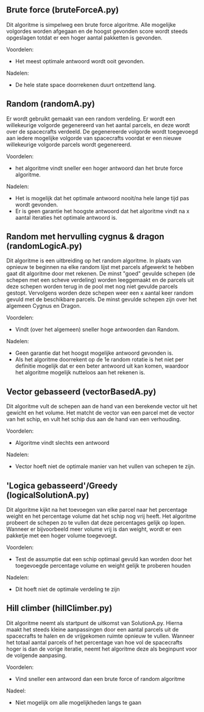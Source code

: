 ## Brute force (bruteForceA.py)

Dit algoritme is simpelweg een brute force algoritme. Alle mogelijke volgordes worden afgegaan en de hoogst gevonden score wordt steeds opgeslagen totdat er een hoger aantal pakketten is gevonden.

Voordelen:
* Het meest optimale antwoord wordt ooit gevonden.

Nadelen:
* De hele state space doorrekenen duurt ontzettend lang.

## Random (randomA.py)

Er wordt gebruikt gemaakt van een random verdeling. Er wordt een willekeurige volgorde gegenereerd van het aantal parcels, en deze wordt over de spacecrafts verdeeld. De gegenereerde volgorde wordt toegevoegd aan iedere mogelijke volgorde van spacecrafts voordat er een nieuwe willekeurige volgorde parcels wordt gegenereerd. 

Voordelen:
* het algoritme vindt sneller een hoger antwoord dan het brute force algoritme.

Nadelen:
* Het is mogelijk dat het optimale antwoord nooit/na hele lange tijd pas wordt gevonden.
* Er is geen garantie het hoogste antwoord dat het algoritme vindt na x aantal iteraties het optimale antwoord is. 


## Random met hervulling cygnus & dragon (randomLogicA.py)

Dit algoritme is een uitbreiding op het random algoritme. In plaats van opnieuw te beginnen na elke random lijst met parcels afgewerkt te hebben gaat dit algoritme door met rekenen. De  minst "goed" gevulde schepen (de schepen met een scheve verdeling) worden leeggemaakt en de parcels uit deze schepen worden terug in de pool met nog niet gevulde parcels gestopt. Vervolgens worden deze schepen weer een x aantal keer random gevuld met de beschikbare parcels. De minst gevulde schepen zijn over het algemeen Cygnus en Dragon. 

Voordelen:
* Vindt (over het algemeen) sneller hoge antwoorden dan Random.

Nadelen:
* Geen garantie dat het hoogst mogelijke antwoord gevonden is.
* Als het algoritme doorrekent op de 1e random rotatie is het niet per definitie mogelijk dat er een beter antwoord uit kan komen, waardoor het algoritme mogelijk nutteloos aan het rekenen is.

## Vector gebasseerd (vectorBasedA.py)

Dit algoritme vult de schepen aan de hand van een berekende vector uit het gewicht en het volume. Het matcht de vector van een parcel met de vector van het schip, en vult het schip dus aan de hand van een verhouding.

Voordelen:
* Algoritme vindt slechts een antwoord

Nadelen:
* Vector hoeft niet de optimale manier van het vullen van schepen te zijn.


## 'Logica gebasseerd'/Greedy (logicalSolutionA.py)

Dit algoritme kijkt na het toevoegen van elke parcel naar het percentage weight en het percentage volume dat het schip nog vrij heeft. Het algoritme probeert de schepen zo te vullen dat deze percentages gelijk op lopen. Wanneer er bijvoorbeeld meer volume vrij is dan weight, wordt er een pakketje met een hoger volume toegevoegt.

Voordelen:
* Test de assumptie dat een schip optimaal gevuld kan worden door het toegevoegde percentage volume en weight gelijk te proberen houden

Nadelen:
* Dit hoeft niet de optimale verdeling te zijn

## Hill climber (hillClimber.py)

Dit algoritme neemt als startpunt de uitkomst van SolutionA.py. Hierna maakt het steeds kleine aanpassingen door een aantal parcels uit de spacecrafts te halen en de vrijgekomen ruimte opnieuw te vullen. Wanneer het totaal aantal parcels of het percentage van hoe vol de spacecrafts hoger is dan de vorige iteratie, neemt het algoritme deze als beginpunt voor de volgende aanpasing.

Voordelen:
* Vind sneller een antwoord dan een brute force of random algoritme

Nadeel:
* Niet mogelijk om alle mogelijkheden langs te gaan

